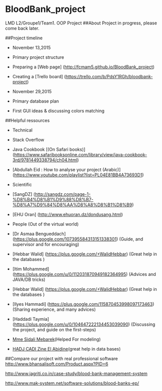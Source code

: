 # BloodBank_project
LMD L2/Groupe1/Team1. OOP Project
##About
Project in progress, please come back later.

##Project timeline
* November 13,2015
 * Primary project structure

 * Preparing a [Web page] (http://fcmam5.github.io/BloodBank_project)

 * Creating a [Trello board] (https://trello.com/b/PdsY1RGh/bloodbank-project)

* November 29,2015
 * Primary database plan
 * First GUI ideas & discussing colors matching

##Helpful ressources
* Technical
 * Stack Overflow
 * Java Cookbook [(On Safari books)] (https://www.safaribooksonline.com/library/view/java-cookbook-3rd/9781449338794/ch04.html)
 * [Abdullah Eid : How to analyse your project (Arabic)] (https://www.youtube.com/playlist?list=PL04E81BB4A73693D1)

* Scientific
 * [SangDZ] (http://sangdz.com/page-1-%D8%B4%D8%B1%D9%88%D8%B7-%D8%A7%D9%84%D8%AA%D8%A8%D8%B1%D8%B9)
 * [EHU Oran] (http://www.ehuoran.dz/dondusang.html)

* People (Out of the virtual world)
 * [Dr Asmaa Bengueddach] (https://plus.google.com/107395584313151338301) (Guide, and supervisor and for encouraging)
 * [Hebbar Walid] (https://plus.google.com/+WalidHebbar) (Great help in the databases )
 * [Itim Mohammed] (https://plus.google.com/u/0/112031870949182364995) (Advices and JAVA/DB tricks)
 * [Hebbar Walid] (https://plus.google.com/+WalidHebbar) (Great help in the databases )
 * [Ilyes Hammadi] (https://plus.google.com/115870453998097173463) (Sharing experience, and many advices)
 * [Haddadi Taymia] (https://plus.google.com/u/0/104647222134453039090) (Discussing the project, and guide on the first-steps)
 * [Mme Sidali Mebarek](#)(Helped For modeling)
 * [HADJ CADI Zine El Abidine](#)(great help in data bases)

##Compare our project with real professional software
http://www.bhansalisoft.com/Product.aspx?PID=6

http://www.jagriti.co.in/case-study/blood-bank-management-system

http://www.mak-system.net/software-solutions/blood-banks-ep/
